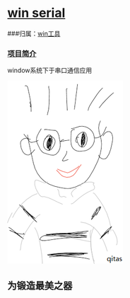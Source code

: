 ﻿# [win serial](https://github.com/Qitas/winserial)

###归属：[win工具](https://github.com/Qitas/software)

### [项目简介](https://github.com/Qitas/winserial)

window系统下于串口通信应用

[![sites](qitas/qitas.png)](http://www.qitas.cn)
## 为锻造最美之器

